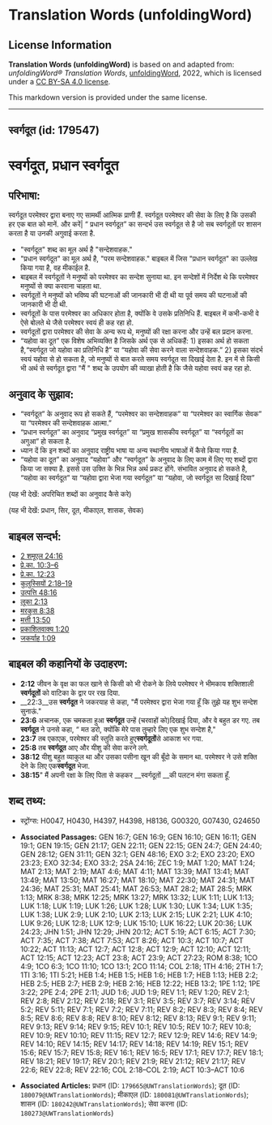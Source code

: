 # Translation Words (unfoldingWord)

## License Information

**Translation Words (unfoldingWord)** is based on and adapted from: _unfoldingWord® Translation Words_, [unfoldingWord](https://unfoldingword.org/utw), 2022, which is licensed under a [CC BY-SA 4.0 license](https://creativecommons.org/licenses/by-sa/4.0/legalcode.en).

This markdown version is provided under the same license.



--------------------------------

## स्वर्गदूत (id: 179547)

स्वर्गदूत, प्रधान स्वर्गदूत
===========================

परिभाषा:
--------

स्वर्गदूत परमेश्वर द्वारा बनाए गए सामर्थी आत्मिक प्राणी हैं. स्वर्गदूत परमेश्वर की सेवा के लिए है कि उसकी हर एक बात को मानें. और करें\| “ प्रधान स्वर्गदूत” का सन्दर्भ उस स्वर्गदूत से है जो सब स्वर्गदूतों पर शासन करता है या उनकी अगुवाई करता है.

* "स्वर्गदूत" शब्द का मूल अर्थ है "सन्देशवाहक."
* "प्रधान स्वर्गदूत" का मूल अर्थ है, "परम सन्देशवाहक." बाइबल में जिस "प्रधान स्वर्गदूत" का उल्लेख किया गया है, वह मीकाईल है.
* बाइबल में स्वर्गदूतों ने मनुष्यों को परमेश्वर का सन्देश सुनाया था. इन सन्देशों में निर्देश थे कि परमेश्वर मनुष्यों से क्या करवाना चाहता था.
* स्वर्गदूतों ने मनुष्यों को भविष्य की घटनाओं की जानकारी भी दी थी या पूर्व समय की घटनाओं की जानकारी भी दी थी.
* स्वर्गदूतों के पास परमेश्वर का अधिकार होता है, क्योंकि वे उसके प्रतिनिधि हैं. बाइबल में कभी\-कभी वे ऐसे बोलते थे जैसे परमेश्वर स्वयं ही कह रहा हो.
* स्वर्गदूतों द्वारा परमेश्वर की सेवा के अन्य रूप थे, मनुष्यों की रक्षा करना और उन्हें बल प्रदान करना.
* “यहोवा का दूत” एक विशेष अभिव्यक्ति है जिसके अर्थ एक से अधिकहैं: 1\) इसका अर्थ हो सकता है,“स्वर्गदूत जो यहोवा का प्रतिनिधि है” या “यहोवा की सेवा करने वाला सन्देशवाहक.” 2\) इसका संदर्भ स्वयं यहोवा से हो सकता है, जो मनुष्यों से बात करते समय स्वर्गदूत सा दिखाई देता है. इन में से किसी भी अर्थ से स्वर्गदूत द्वारा "मैं " शब्द के उपयोग की व्याखा होती है कि जैसे यहोवा स्वयं कह रहा हो.

अनुवाद के सुझाव:
----------------

* “स्वर्गदूत” के अनुवाद रूप हो सकते हैं, “परमेश्वर का सन्देशवाहक” या “परमेश्वर का स्वार्गिक सेवक” या “परमेश्वर की सन्देशवाहक आत्मा.”
* “प्रधान स्वर्गदूत” का अनुवाद “प्रमुख स्वर्गदूत” या “प्रमुख शासकीय स्वर्गदूत” या “स्वर्गदूतों का अगुआ” हो सकता है.
* ध्यान दें कि इन शब्दों का अनुवाद राष्ट्रीय भाषा या अन्य स्थानीय भाषाओं में कैसे किया गया है.
* “यहोवा का दूत” का अनुवाद “यहोवा” और “स्वर्गदूत” के अनुवाद के लिए काम में लिए गए शब्दों द्वारा किया जा सक्या है. इससे उस उक्ति के भिन्न भिन्न अर्थ प्रकट होंगे. संभावित अनुवाद हो सकते है, “यहोवा का स्वर्गदूत” या “यहोवा द्वारा भेजा गया स्वर्गदूत” या “यहोवा, जो स्वर्गदूत सा दिखाई दिया”

(यह भी देखें: अपरिचित शब्दों का अनुवाद कैसे करे)

(यह भी देखें: प्रधान, सिर, दूत, मीकाएल, शासक, सेवक)

बाइबल सन्दर्भ:
--------------

* [2 शमूएल 24:16](https://ref.ly/2Sam0:0)
* [प्रे.का. 10:3–6](https://ref.ly/Acts10:3-Acts10:6)
* [प्रे.का. 12:23](https://ref.ly/Acts12:23)
* [कुलुस्सियों 2:18–19](https://ref.ly/Col2:18-Col2:19)
* [उत्पत्ति 48:16](https://ref.ly/Gen48:16)
* [लूका 2:13](https://ref.ly/Luke2:13)
* [मरकुस 8:38](https://ref.ly/Mark8:38)
* [मत्ती 13:50](https://ref.ly/Matt13:50)
* [प्रकाशितवाक्य 1:20](https://ref.ly/Rev1:20)
* [जकर्याह 1:09](https://ref.ly/Zech1:9)

बाइबल की कहानियों के उदाहरण:
----------------------------

* **2:12** जीवन के वृक्ष का फल खाने से किसी को भी रोकने के लिये परमेश्वर ने भीमकाय शक्तिशाली **स्वर्गदूतों** को वाटिका के द्वार पर रख दिया.
* \_\_22:3\_\_उस **स्वर्गदूत** ने जकरयाह से कहा, "मैं परमेश्वर द्वारा भेजा गया हूँ कि तुझे यह शुभ सन्देश सुनाऊं."
* **23:6** अचानक, एक चमकता हुआ **स्वर्गदूत** उन्हें (चरवाहों को)दिखाई दिया, और वे बहुत डर गए. तब **स्वर्गदूत** ने उनसे कहा, “ मत डरो, क्योंकि मेरे पास तुम्हारे लिए एक शुभ सन्देश है,"
* **23:7** तब एकाएक, परमेश्वर की स्तुति करते हुए**स्वर्गदूतों**से आकाश भर गया.
* **25:8** तब **स्वर्गदूत** आए और यीशु की सेवा करने लगे.
* **38:12** यीशु बहुत व्याकुल था और उसका पसीना खून की बूँदो के समान था. परमेश्वर ने उसे शक्ति देने के लिए एक**स्वर्गदूत** भेजा.
* **38:15**" मैं अपनी रक्षा के लिए पिता से कहकर \_\_स्वर्गदूतों \_\_की पलटन मंगा सकता हूँ.

शब्द तथ्य:
----------

* स्ट्रोंग्स: H0047, H0430, H4397, H4398, H8136, G00320, G07430, G24650

* **Associated Passages:** GEN 16:7; GEN 16:9; GEN 16:10; GEN 16:11; GEN 19:1; GEN 19:15; GEN 21:17; GEN 22:11; GEN 22:15; GEN 24:7; GEN 24:40; GEN 28:12; GEN 31:11; GEN 32:1; GEN 48:16; EXO 3:2; EXO 23:20; EXO 23:23; EXO 32:34; EXO 33:2; 2SA 24:16; ZEC 1:9; MAT 1:20; MAT 1:24; MAT 2:13; MAT 2:19; MAT 4:6; MAT 4:11; MAT 13:39; MAT 13:41; MAT 13:49; MAT 13:50; MAT 16:27; MAT 18:10; MAT 22:30; MAT 24:31; MAT 24:36; MAT 25:31; MAT 25:41; MAT 26:53; MAT 28:2; MAT 28:5; MRK 1:13; MRK 8:38; MRK 12:25; MRK 13:27; MRK 13:32; LUK 1:11; LUK 1:13; LUK 1:18; LUK 1:19; LUK 1:26; LUK 1:28; LUK 1:30; LUK 1:34; LUK 1:35; LUK 1:38; LUK 2:9; LUK 2:10; LUK 2:13; LUK 2:15; LUK 2:21; LUK 4:10; LUK 9:26; LUK 12:8; LUK 12:9; LUK 15:10; LUK 16:22; LUK 20:36; LUK 24:23; JHN 1:51; JHN 12:29; JHN 20:12; ACT 5:19; ACT 6:15; ACT 7:30; ACT 7:35; ACT 7:38; ACT 7:53; ACT 8:26; ACT 10:3; ACT 10:7; ACT 10:22; ACT 11:13; ACT 12:7; ACT 12:8; ACT 12:9; ACT 12:10; ACT 12:11; ACT 12:15; ACT 12:23; ACT 23:8; ACT 23:9; ACT 27:23; ROM 8:38; 1CO 4:9; 1CO 6:3; 1CO 11:10; 1CO 13:1; 2CO 11:14; COL 2:18; 1TH 4:16; 2TH 1:7; 1TI 3:16; 1TI 5:21; HEB 1:4; HEB 1:5; HEB 1:6; HEB 1:7; HEB 1:13; HEB 2:2; HEB 2:5; HEB 2:7; HEB 2:9; HEB 2:16; HEB 12:22; HEB 13:2; 1PE 1:12; 1PE 3:22; 2PE 2:4; 2PE 2:11; JUD 1:6; JUD 1:9; REV 1:1; REV 1:20; REV 2:1; REV 2:8; REV 2:12; REV 2:18; REV 3:1; REV 3:5; REV 3:7; REV 3:14; REV 5:2; REV 5:11; REV 7:1; REV 7:2; REV 7:11; REV 8:2; REV 8:3; REV 8:4; REV 8:5; REV 8:6; REV 8:8; REV 8:10; REV 8:12; REV 8:13; REV 9:1; REV 9:11; REV 9:13; REV 9:14; REV 9:15; REV 10:1; REV 10:5; REV 10:7; REV 10:8; REV 10:9; REV 10:10; REV 11:15; REV 12:7; REV 12:9; REV 14:6; REV 14:9; REV 14:10; REV 14:15; REV 14:17; REV 14:18; REV 14:19; REV 15:1; REV 15:6; REV 15:7; REV 15:8; REV 16:1; REV 16:5; REV 17:1; REV 17:7; REV 18:1; REV 18:21; REV 19:17; REV 20:1; REV 21:9; REV 21:12; REV 21:17; REV 22:6; REV 22:8; REV 22:16; COL 2:18–COL 2:19; ACT 10:3–ACT 10:6
* **Associated Articles:** प्रधान (ID: `179665@UWTranslationWords`); दूत (ID: `180079@UWTranslationWords`); मीकाएल (ID: `180081@UWTranslationWords`); शासन (ID: `180242@UWTranslationWords`); सेवा करना (ID: `180273@UWTranslationWords`)

